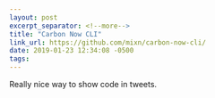 ```yaml
---
layout: post
excerpt_separator: <!--more-->
title: "Carbon Now CLI"
link_url: https://github.com/mixn/carbon-now-cli/
date: 2019-01-23 12:34:08 -0500
tags:
---
```


Really nice way to show code in tweets.

